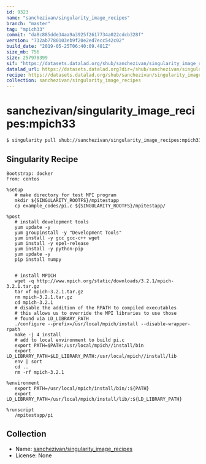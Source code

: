 ```yaml
---
id: 9323
name: "sanchezivan/singularity_image_recipes"
branch: "master"
tag: "mpich33"
commit: "da8c885dde34aa9a3925f2617734a022cdcb328f"
version: "732ab7780103eb9f20e2ed7ecc542c02"
build_date: "2019-05-25T06:40:09.481Z"
size_mb: 756
size: 257978399
sif: "https://datasets.datalad.org/shub/sanchezivan/singularity_image_recipes/mpich33/2019-05-25-da8c885d-732ab778/732ab7780103eb9f20e2ed7ecc542c02.simg"
datalad_url: https://datasets.datalad.org?dir=/shub/sanchezivan/singularity_image_recipes/mpich33/2019-05-25-da8c885d-732ab778/
recipe: https://datasets.datalad.org/shub/sanchezivan/singularity_image_recipes/mpich33/2019-05-25-da8c885d-732ab778/Singularity
collection: sanchezivan/singularity_image_recipes
---
```


# sanchezivan/singularity_image_recipes:mpich33

```bash
$ singularity pull shub://sanchezivan/singularity_image_recipes:mpich33
```

## Singularity Recipe

```singularity
Bootstrap: docker
From: centos

%setup
   # make directory for test MPI program
   mkdir ${SINGULARITY_ROOTFS}/mpitestapp
   cp example_codes/pi.c ${SINGULARITY_ROOTFS}/mpitestapp/

%post
   # install development tools
   yum update -y
   yum groupinstall -y "Development Tools"
   yum install -y gcc gcc-c++ wget
   yum install -y epel-release
   yum install -y python-pip
   yum update -y
   pip install numpy

   
   # install MPICH
   wget -q http://www.mpich.org/static/downloads/3.2.1/mpich-3.2.1.tar.gz
   tar xf mpich-3.2.1.tar.gz
   rm mpich-3.2.1.tar.gz
   cd mpich-3.2.1
   # disable the addition of the RPATH to compiled executables
   # this allows us to override the MPI libraries to use those
   # found via LD_LIBRARY_PATH
   ./configure --prefix=/usr/local/mpich/install --disable-wrapper-rpath
   make -j 4 install
   # add to local environment to build pi.c
   export PATH=$PATH:/usr/local/mpich//install/bin
   export LD_LIBRARY_PATH=$LD_LIBRARY_PATH:/usr/local/mpich//install/lib
   env | sort
   cd ..
   rm -rf mpich-3.2.1

%environment
   export PATH=/usr/local/mpich/install/bin/:${PATH}
   export LD_LIBRARY_PATH=/usr/local/mpich/install/lib/:${LD_LIBRARY_PATH}

%runscript
   /mpitestapp/pi
```

## Collection

 - Name: [sanchezivan/singularity_image_recipes](https://github.com/sanchezivan/singularity_image_recipes)
 - License: None

